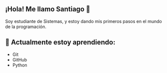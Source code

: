 ## ¡Hola! Me llamo Santiago 👋
Soy estudiante de Sistemas, y estoy dando mis primeros pasos en el mundo de la programación.

## 🌱 Actualmente estoy aprendiendo:
- Git
- GitHub
- Python

<!--
**SantiFer26/SantiFer26** is a ✨ _special_ ✨ repository because its `README.md` (this file) appears on your GitHub profile.

Here are some ideas to get you started:

- 🔭 I’m currently working on ...
- 🌱 I’m currently learning ...
- 👯 I’m looking to collaborate on ...
- 🤔 I’m looking for help with ...
- 💬 Ask me about ...
- 📫 How to reach me: ...
- 😄 Pronouns: ...
- ⚡ Fun fact: ...
-->
